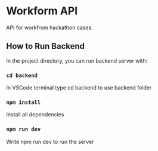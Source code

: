 # Workform API

API for workfrom hackathon cases.

## How to Run Backend

In the project directory, you can run backend server with:

### `cd backend`

In VSCode terminal type cd backend to use backend folder

### `npm install`

Install all dependencies

### `npm run dev`

Write npm run dev to run the server 


